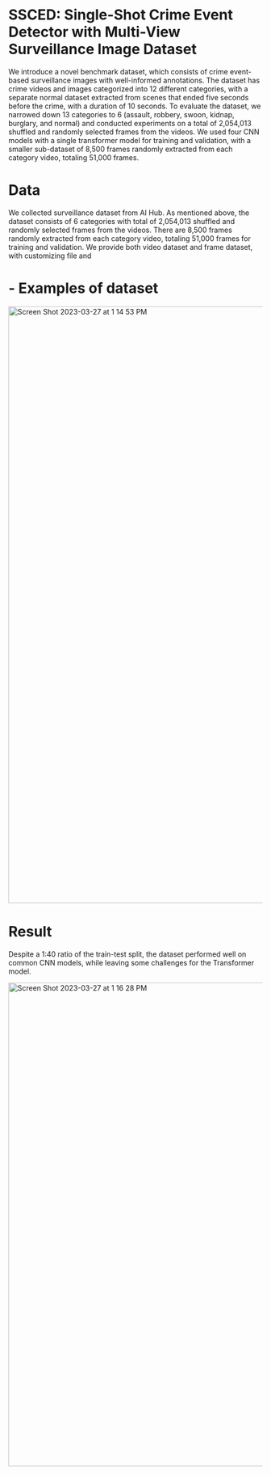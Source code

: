 # SSCED: Single-Shot Crime Event Detector with Multi-View Surveillance Image Dataset

We introduce a novel benchmark dataset, which consists of crime event-based surveillance images with well-informed annotations. The dataset has crime videos and images categorized into 12 different categories, with a separate normal dataset extracted from scenes that ended five seconds before the crime, with a duration of 10 seconds. To evaluate the dataset, we narrowed down 13 categories to 6 (assault, robbery, swoon, kidnap, burglary, and normal) and conducted experiments on a total of 2,054,013 shuffled and randomly selected frames from the videos. We used four CNN models with a single transformer model for training and validation, with a smaller sub-dataset of 8,500 frames randomly extracted from each category video, totaling 51,000 frames.

# Data
We collected surveillance dataset from AI Hub. As mentioned above, the dataset consists of 6 categories with total of 2,054,013 shuffled and randomly selected frames from the videos. There are 8,500 frames randomly extracted from each category video, totaling 51,000 frames for training and validation. We provide both video dataset and frame dataset, with customizing file and 

# - Examples of dataset

<img width="1181" alt="Screen Shot 2023-03-27 at 1 14 53 PM" src="https://user-images.githubusercontent.com/90234691/227839367-085c050a-d998-4c0c-bb9c-bcebf325f908.png">

# Result

Despite a 1:40 ratio of the train-test split, the dataset performed well on common CNN models, while leaving some challenges for the Transformer model.

<img width="957" alt="Screen Shot 2023-03-27 at 1 16 28 PM" src="https://user-images.githubusercontent.com/90234691/227839597-2744b6d9-bd2c-4755-8274-2646ec3a475e.png">
